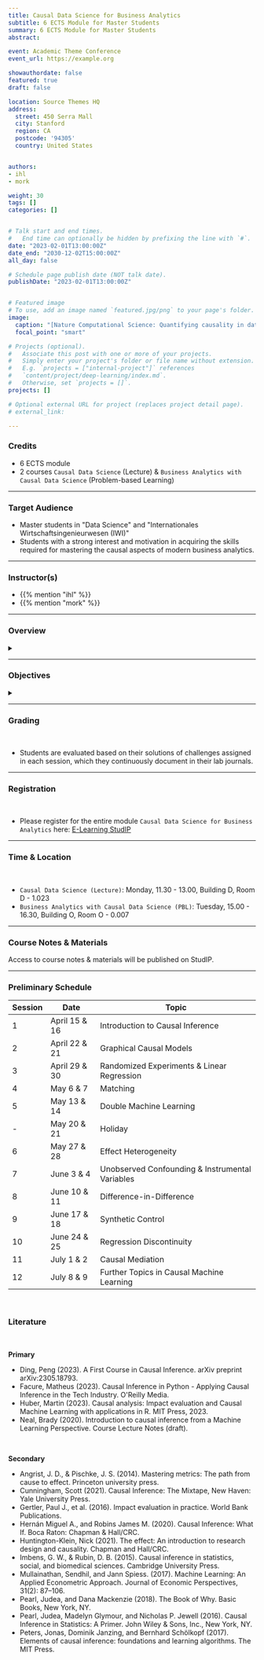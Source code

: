 ```yaml
---
title: Causal Data Science for Business Analytics
subtitle: 6 ECTS Module for Master Students
summary: 6 ECTS Module for Master Students
abstract: 

event: Academic Theme Conference
event_url: https://example.org

showauthordate: false
featured: true
draft: false

location: Source Themes HQ
address:
  street: 450 Serra Mall
  city: Stanford
  region: CA
  postcode: '94305'
  country: United States


authors:
- ihl
- mork

weight: 30
tags: []
categories: []


# Talk start and end times.
#   End time can optionally be hidden by prefixing the line with `#`.
date: "2023-02-01T13:00:00Z"
date_end: "2030-12-02T15:00:00Z"
all_day: false

# Schedule page publish date (NOT talk date).
publishDate: "2023-02-01T13:00:00Z"


# Featured image
# To use, add an image named `featured.jpg/png` to your page's folder. 
image:
  caption: "[Nature Computational Science: Quantifying causality in data science with quasi-experiments](https://www.nature.com/articles/s43588-020-00005-8)"
  focal_point: "smart"

# Projects (optional).
#   Associate this post with one or more of your projects.
#   Simply enter your project's folder or file name without extension.
#   E.g. `projects = ["internal-project"]` references 
#   `content/project/deep-learning/index.md`.
#   Otherwise, set `projects = []`.
projects: []

# Optional external URL for project (replaces project detail page).
# external_link: 

---
```


### Credits

* 6 ECTS module
* 2 courses `Causal Data Science` (Lecture) & `Business Analytics with Causal Data Science` (Problem-based Learning)

***

### Target Audience

* Master students in "Data Science" and "Internationales Wirtschaftsingenieurwesen (IWI)"
* Students with a strong interest and motivation in acquiring the skills required for mastering the causal aspects of modern business analytics.

***

### Instructor(s)

* {{% mention "ihl" %}}
* {{% mention "mork" %}}


***

### Overview
<details class="description" close><summary data-close="Show" data-open="Hide"></summary>

Most managerial decision problems require answers to questions such as “what happens to Y if we do X?”, or “was it X that caused Y to change?” In other words, practical business decision-making requires knowledge about cause-and-effect. While most data science and machine learning approaches are designed to efficiently detect patterns in high-dimensional data, they are not able to distinguish causal relationships from simple correlations. That means, commonly used approaches to business analytics often fall short to provide decision makers with important causal knowledge. Therefore, many leading companies currently try to develop specific causal data science capabilities.
<br><br>
This module will provide an introduction into the topic of causal inference with the help of modern data science and machine learning approaches and with a focus on applications to practical business problems from various management areas. Based on an overarching framework for causal data science, the course will guide students to detect sources of confounding influence factors, understand the problem of selective measurement in data collection, and extrapolate causal knowledge across different business contexts. We also cover several tools for causal inference, such as A/B testing and experiments, difference-in-differences, instrumental variables, matching, regression discontinuity designs, etc. A variety of hands-on examples will be discussed that allow students to apply their newly obtained knowledge and carry out state-of-the-art causal analyses by themselves.
</details>

***

### Objectives

<details class="description" close><summary data-close="Show" data-open="Hide"></summary>

After completing this module, students will be able to:

* Understand the difference between "correlation” and “causation" 
* Understand the shortcomings of current correlation-based approaches
* Develop causal knowledge relevant for specific data-driven decisions
* Discuss the conceptual ideas behind various causal data science tools and algorithms
* Carry out state-of-the-art causal data analyses


</details>


***

### Grading

<br>

* Students are evaluated based on their solutions of challenges assigned in each session, which they continuously document in their lab journals.

***

### Registration

<br>

* Please register for the entire module `Causal Data Science for Business Analytics` here: [E-Learning StudIP](https://e-learning.tuhh.de/studip/dispatch.php/course/details?sem_id=08b87444fd3c7f7e5f8ce7f348e53d6a&again=yes)

***

### Time & Location

<br>

* `Causal Data Science (Lecture)`: Monday, 11.30 - 13.00, Building D, Room D - 1.023
* `Business Analytics with Causal Data Science (PBL)`: Tuesday, 15.00 - 16.30, Building O, Room O - 0.007

***

### Course Notes & Materials

Access to course notes & materials will be published on StudIP.

***

### Preliminary Schedule


| Session | Date | Topic |
| --- | --- | --- |
| 1 | April 15 & 16 | Introduction to Causal Inference |
| 2 | April 22 & 21 | Graphical Causal Models |
| 3 | April 29 & 30 | Randomized Experiments & Linear Regression |
| 4 | May 6 & 7 | Matching |
| 5 | May 13 & 14 | Double Machine Learning | 
| - | May 20 & 21 | Holiday |
| 6 | May 27 & 28 | Effect Heterogeneity |
| 7 | June 3 & 4 | Unobserved Confounding & Instrumental Variables |
| 8 | June 10 & 11 | Difference-in-Difference |
| 9 | June 17 & 18 | Synthetic Control |
| 10 | June 24 & 25 | Regression Discontinuity |
| 11 | July 1 & 2 | Causal Mediation  |
| 12 | July 8 & 9 | Further Topics in Causal Machine Learning |

<br>


### Literature

<br>

**Primary**
* Ding, Peng (2023). A First Course in Causal Inference. arXiv preprint arXiv:2305.18793.
* Facure, Matheus (2023). Causal Inference in Python - Applying Causal Inference in the Tech Industry. O'Reilly Media.
* Huber, Martin (2023). Causal analysis: Impact evaluation and Causal Machine Learning with applications in R. MIT Press, 2023.
* Neal, Brady (2020). Introduction to causal inference from a Machine Learning Perspective. Course Lecture Notes (draft).

<br>

**Secondary**
* Angrist, J. D., & Pischke, J. S. (2014). Mastering metrics: The path from cause to effect. Princeton university press.
* Cunningham, Scott (2021). Causal Inference: The Mixtape, New Haven: Yale University Press.
* Gertler, Paul J., et al. (2016). Impact evaluation in practice. World Bank Publications.
* Hernán Miguel A., and Robins James M. (2020). Causal Inference: What If. Boca Raton: Chapman & Hall/CRC.
* Huntington-Klein, Nick (2021). The effect: An introduction to research design and causality. Chapman and Hall/CRC.
* Imbens, G. W., & Rubin, D. B. (2015). Causal inference in statistics, social, and biomedical sciences. Cambridge University Press.
* Mullainathan, Sendhil, and Jann Spiess. (2017). Machine Learning: An Applied Econometric Approach. Journal of Economic Perspectives, 31(2): 87–106.
* Pearl, Judea, and Dana Mackenzie (2018). The Book of Why. Basic Books, New York, NY.
* Pearl, Judea, Madelyn Glymour, and Nicholas P. Jewell (2016). Causal Inference in Statistics: A Primer. John Wiley & Sons, Inc., New York, NY.
* Peters, Jonas, Dominik Janzing, and Bernhard Schölkopf (2017). Elements of causal inference: foundations and learning algorithms. The MIT Press.


